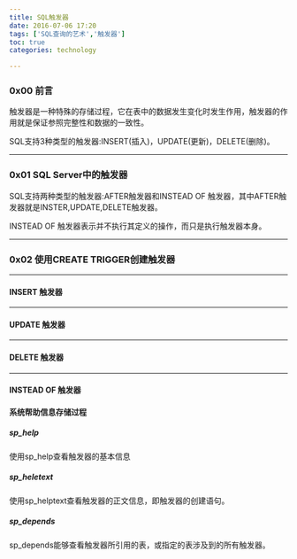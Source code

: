 ```yaml
---
title: SQL触发器
date: 2016-07-06 17:20
tags: ['SQL查询的艺术','触发器']
toc: true
categories: technology

---
```

### 0x00 前言
触发器是一种特殊的存储过程，它在表中的数据发生变化时发生作用，触发器的作用就是保证参照完整性和数据的一致性。

SQL支持3种类型的触发器:INSERT(插入)，UPDATE(更新)，DELETE(删除)。

---
### 0x01 SQL Server中的触发器
SQL支持两种类型的触发器:AFTER触发器和INSTEAD OF 触发器，其中AFTER触发器就是INSTER,UPDATE,DELETE触发器。

INSTEAD OF 触发器表示并不执行其定义的操作，而只是执行触发器本身。

___
### 0x02 使用CREATE TRIGGER创建触发器

---
#### INSERT 触发器

---
#### UPDATE 触发器

---
#### DELETE 触发器

---
#### INSTEAD OF 触发器

#### 系统帮助信息存储过程

##### sp_help
使用sp_help查看触发器的基本信息
##### sp_heletext
使用sp_helptext查看触发器的正文信息，即触发器的创建语句。
##### sp_depends
sp_depends能够查看触发器所引用的表，或指定的表涉及到的所有触发器。



